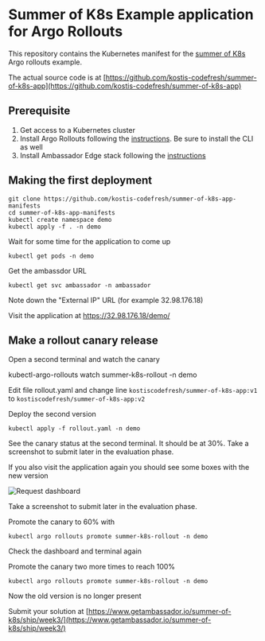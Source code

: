 # Summer of K8s Example application for Argo Rollouts

This repository contains the Kubernetes manifest
for the [summer of K8s](https://www.getambassador.io/summer-of-k8s) Argo rollouts example.

The actual source code is at [https://github.com/kostis-codefresh/summer-of-k8s-app](https://github.com/kostis-codefresh/summer-of-k8s-app)

## Prerequisite

1. Get access to a Kubernetes cluster
2. Install Argo Rollouts following the [instructions](https://argoproj.github.io/argo-rollouts/installation/). Be sure to install the CLI as well
3. Install Ambassador Edge stack following the [instructions](https://www.getambassador.io/docs/edge-stack/latest/tutorials/getting-started/)

## Making the first deployment

```
git clone https://github.com/kostis-codefresh/summer-of-k8s-app-manifests
cd summer-of-k8s-app-manifests
kubectl create namespace demo
kubectl apply -f . -n demo
```

Wait for some time for the application to come up
```
kubectl get pods -n demo
```

Get the ambassdor URL 
```
kubectl get svc ambassador -n ambassador
```

Note down the "External IP" URL (for example 32.98.176.18)


Visit the application at https://32.98.176.18/demo/

## Make a rollout canary release

Open a second terminal and watch the canary

kubectl-argo-rollouts watch summer-k8s-rollout -n demo

Edit file rollout.yaml
and change line `kostiscodefresh/summer-of-k8s-app:v1` to `kostiscodefresh/summer-of-k8s-app:v2`

Deploy the second version

```
kubectl apply -f rollout.yaml -n demo
```

See the canary status at the second terminal. It should be at 30%. 
Take a screenshot to submit later in the evaluation phase.

If you also visit the application again you should see some boxes
with the new version 

![Request dashboard](https://raw.githubusercontent.com/kostis-codefresh/summer-of-k8s-app/main/dashboard.png)

Take a screenshot to submit later in the evaluation phase.

Promote the canary to 60% with

```
kubectl argo rollouts promote summer-k8s-rollout -n demo
```

Check the dashboard and terminal again

Promote the canary two more times to reach 100%

```
kubectl argo rollouts promote summer-k8s-rollout -n demo
```

Now the old version is no longer present

Submit your solution at [https://www.getambassador.io/summer-of-k8s/ship/week3/](https://www.getambassador.io/summer-of-k8s/ship/week3/)






